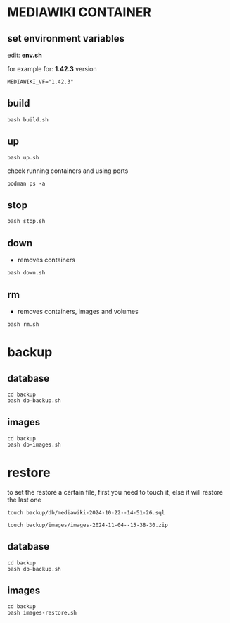 # MEDIAWIKI CONTAINER

## set environment variables

edit: **env.sh**

for example for: **1.42.3** version
```
MEDIAWIKI_VF="1.42.3"
```

## build
```
bash build.sh
```

## up
```
bash up.sh
```

check running containers and using ports

```
podman ps -a
```

## stop
```
bash stop.sh
```

## down
- removes containers
```
bash down.sh
``` 

## rm
- removes containers, images and volumes
```
bash rm.sh
```

# backup

## database
```
cd backup
bash db-backup.sh
```

## images
```
cd backup
bash db-images.sh
```

# restore

to set the restore a certain file, first you need to touch it, else it will restore the last one

```
touch backup/db/mediawiki-2024-10-22--14-51-26.sql
```

```
touch backup/images/images-2024-11-04--15-38-30.zip
```

## database

```
cd backup
bash db-backup.sh
```

## images

```
cd backup
bash images-restore.sh
```
